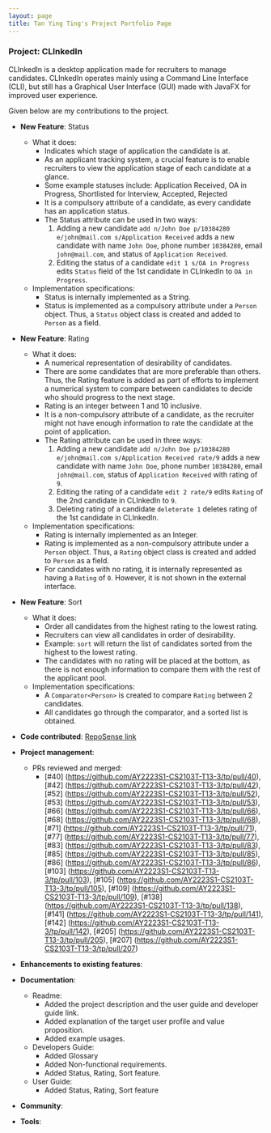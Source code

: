 ```yaml
---
layout: page
title: Tan Ying Ting's Project Portfolio Page
---
```


### Project: CLInkedIn

CLInkedIn is a desktop application made for recruiters to manage candidates.
CLInkedIn operates mainly using a Command Line Interface (CLI), but still has a Graphical User Interface (GUI) made with JavaFX for improved user experience.

Given below are my contributions to the project.

* **New Feature**: Status
    * What it does: 
      * Indicates which stage of application the candidate is at. 
      * As an applicant tracking system, a crucial feature is to enable recruiters to view the application stage of each candidate at a glance.
      * Some example statuses include: Application Received, OA in Progress, Shortlisted for Interview, Accepted, Rejected
      * It is a compulsory attribute of a candidate, as every candidate has an application status. 
      * The Status attribute can be used in two ways: 
        1. Adding a new candidate `add n/John Doe p/10384280 e/john@mail.com s/Application Received` adds a new candidate with name `John Doe`, phone number `10384280`, email `john@mail.com`, and status of `Application Received`.
        2. Editing the status of a candidate `edit 1 s/OA in Progress` edits `Status` field of the 1st candidate in CLInkedIn to `OA in Progress`.
    * Implementation specifications: 
      * Status is internally implemented as a String. 
      * Status is implemented as a compulsory attribute under a `Person` object. Thus, a `Status` object class is created and added to `Person` as a field. 

* **New Feature**: Rating
    * What it does: 
      * A numerical representation of desirability of candidates. 
      * There are some candidates that are more preferable than others. Thus, the Rating feature is added as part of efforts to implement a numerical system to compare between candidates to decide who should progress to the next stage. 
      * Rating is an integer between 1 and 10 inclusive.
      * It is a non-compulsory attribute of a candidate, as the recruiter might not have enough information to rate the candidate at the point of application. 
      * The Rating attribute can be used in three ways: 
        1. Adding a new candidate `add n/John Doe p/10384280 e/john@mail.com s/Application Received rate/9` adds a new candidate with name `John Doe`, phone number `10384280`, email `john@mail.com`, status of `Application Received` with rating of `9`.
        2. Editing the rating of a candidate `edit 2 rate/9` edits `Rating` of the 2nd candidate in CLInkedIn to `9`.
        3. Deleting rating of a candidate `deleterate 1` deletes rating of the 1st candidate in CLInkedIn. 
    * Implementation specifications: 
      * Rating is internally implemented as an Integer. 
      * Rating is implemented as a non-compulsory attribute under a `Person` object. Thus, a `Rating` object class is created and added to `Person` as a field.
      * For candidates with no rating, it is internally represented as having a `Rating` of `0`. However, it is not shown in the external interface.

* **New Feature**: Sort 
    * What it does: 
      * Order all candidates from the highest rating to the lowest rating.
      * Recruiters can view all candidates in order of desirability.
      * Example: `sort` will return the list of candidates sorted from the highest to the lowest rating. 
      * The candidates with no rating will be placed at the bottom, as there is not enough information to compare them with the rest of the applicant pool.
    * Implementation specifications: 
      * A `Comparator<Person>` is created to compare `Rating` between 2 candidates. 
      * All candidates go through the comparator, and a sorted list is obtained. 


* **Code contributed**: [RepoSense link](https://nus-cs2103-ay2223s1.github.io/tp-dashboard/?search=ytingtan&breakdown=true)


* **Project management**:
  * PRs reviewed and merged: 
    * [\#40] (https://github.com/AY2223S1-CS2103T-T13-3/tp/pull/40), [\#42] (https://github.com/AY2223S1-CS2103T-T13-3/tp/pull/42), [\#52] (https://github.com/AY2223S1-CS2103T-T13-3/tp/pull/52), [\#53] (https://github.com/AY2223S1-CS2103T-T13-3/tp/pull/53), [\#66] (https://github.com/AY2223S1-CS2103T-T13-3/tp/pull/66), [\#68] (https://github.com/AY2223S1-CS2103T-T13-3/tp/pull/68), [\#71] (https://github.com/AY2223S1-CS2103T-T13-3/tp/pull/71), [\#77] (https://github.com/AY2223S1-CS2103T-T13-3/tp/pull/77), [\#83] (https://github.com/AY2223S1-CS2103T-T13-3/tp/pull/83), [\#85] (https://github.com/AY2223S1-CS2103T-T13-3/tp/pull/85), [\#86] (https://github.com/AY2223S1-CS2103T-T13-3/tp/pull/86), [\#103] (https://github.com/AY2223S1-CS2103T-T13-3/tp/pull/103), [\#105] (https://github.com/AY2223S1-CS2103T-T13-3/tp/pull/105), [\#109] (https://github.com/AY2223S1-CS2103T-T13-3/tp/pull/109), [\#138] (https://github.com/AY2223S1-CS2103T-T13-3/tp/pull/138), [\#141] (https://github.com/AY2223S1-CS2103T-T13-3/tp/pull/141), [\#142] (https://github.com/AY2223S1-CS2103T-T13-3/tp/pull/142), [\#205] (https://github.com/AY2223S1-CS2103T-T13-3/tp/pull/205), [\#207] (https://github.com/AY2223S1-CS2103T-T13-3/tp/pull/207)

* **Enhancements to existing features**:


* **Documentation**:
    * Readme:
        - Added the project description and the user guide and developer guide link.
        - Added explanation of the target user profile and value proposition.
        - Added example usages.
    * Developers Guide:
        - Added Glossary
        - Added Non-functional requirements.
        - Added Status, Rating, Sort feature.
    * User Guide: 
        - Added Status, Rating, Sort feature

* **Community**:


* **Tools**:
